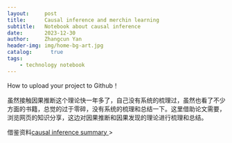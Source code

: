 ```yaml
---
layout:     post
title:      Causal inference and merchin learning
subtitle:   Notebook about causal inference
date:       2023-12-30
author:     Zhangcun Yan
header-img: img/home-bg-art.jpg
catalog:      true
tags:
    - technology notebook
---
```



How to upload your project to Github！

虽然接触因果推断这个理论快一年多了，自己没有系统的梳理过，虽然也看了不少方面的书籍，总觉的过于零碎，没有系统的梳理和总结一下。这里借助论文需要，浏览网页的知识分享，这边对因果推断和因果发现的理论进行梳理和总结。

借鉴资料<a href="https://zhuanlan.zhihu.com/p/403098221">causal inference summary </a>>